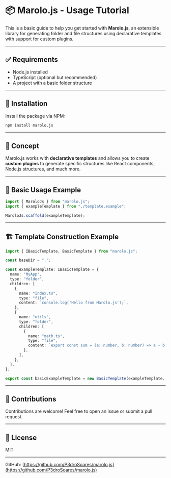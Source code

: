 # 📦 Marolo.js - Usage Tutorial

This is a basic guide to help you get started with **Marolo.js**, an extensible library for generating folder and file structures using declarative templates with support for custom plugins.

---

## ✅ Requirements

* Node.js installed
* TypeScript (optional but recommended)
* A project with a basic folder structure

---

## 🚀 Installation

Install the package via NPM:

```bash
npm install marolo.js
```

---

## 🧐 Concept

Marolo.js works with **declarative templates** and allows you to create **custom plugins** to generate specific structures like React components, Node.js structures, and much more.

---

## 🔧 Basic Usage Example

```ts
import { MaroloJs } from "marolo.js";
import { exampleTemplate } from "./template.example";

MaroloJs.scaffold(exampleTemplate);
```

---

## 🏗️ Template Construction Example

```ts
import { IBasicTemplate, BasicTemplate } from "marolo.js";

const baseDir = ".";

const exampleTemplate: IBasicTemplate = {
  name: "MyApp",
  type: "folder",
  children: [
    {
      name: "index.ts",
      type: "file",
      content: `console.log('Hello from Marolo.js');`,
    },
    {
      name: "utils",
      type: "folder",
      children: [
        {
          name: "math.ts",
          type: "file",
          content: `export const sum = (a: number, b: number) => a + b;`,
        },
      ],
    },
  ],
};

export const basicExampleTemplate = new BasicTemplate(exampleTemplate, baseDir);
```

---

## 🤝 Contributions

Contributions are welcome! Feel free to open an issue or submit a pull request.

---

## 📝 License

MIT

---

GitHub: [https://github.com/P3droSoares/marolo.js](https://github.com/P3droSoares/marolo.js)
